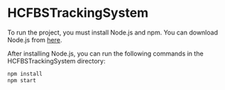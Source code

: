 # HCFBSTrackingSystem

To run the project, you must install Node.js and npm. You can download Node.js from [here](https://nodejs.org/en/download/).

After installing Node.js, you can run the following commands in the HCFBSTrackingSystem directory:

```bash
npm install
npm start
```

